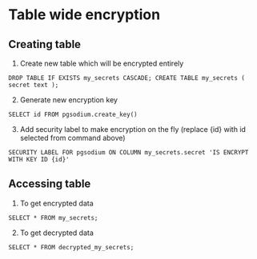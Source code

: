 
# Table wide encryption

## Creating table

1. Create new table which will be encrypted entirely
```
DROP TABLE IF EXISTS my_secrets CASCADE; CREATE TABLE my_secrets ( secret text );
```
2. Generate new encryption key
```
SELECT id FROM pgsodium.create_key()
```
3. Add security label to make encryption on the fly (replace {id} with id selected from command above)
```
SECURITY LABEL FOR pgsodium ON COLUMN my_secrets.secret 'IS ENCRYPT WITH KEY ID {id}'
```

## Accessing table

1. To get encrypted data
```
SELECT * FROM my_secrets;
```
2. To get decrypted data
```
SELECT * FROM decrypted_my_secrets;
```
